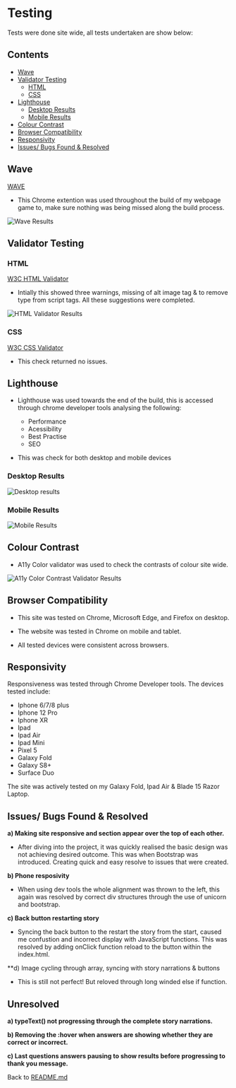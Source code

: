 # Testing 

Tests were done site wide, all tests undertaken are show below: 

## Contents 

- [Wave](#wave)
- [Validator Testing](#validator-testing)
  + [HTML](#html)
  + [CSS](#CSS)
- [Lighthouse](#lighthouse)
  + [Desktop Results](#desktop-results)
  + [Mobile Results](#mobile-results)
- [Colour Contrast](#colour-contrast)
- [Browser Compatibility](#browser-compatibility)
- [Responsivity](#responsivity)
- [Issues/ Bugs Found & Resolved](#issues-bugs-found--resolved)

## Wave 

[WAVE](https://wave.webaim.org/)

- This Chrome extention was used throughout the build of my webpage game to, make sure nothing was being missed along the build process. 

![Wave Results](documents/test/wave.png)

## Validator Testing 

### HTML 

[W3C HTML Validator](https://validator.w3.org/)

- Intially this showed three warnings, missing of alt image tag & to remove type from script tags. All these suggestions were completed. 

![HTML Validator Results](documents/test/html_validator.png)

### CSS 

[W3C CSS Validator](https://jigsaw.w3.org/css-validator/#validate_by_input+with_options)

- This check returned no issues. 

## Lighthouse 

- Lighthouse was used towards the end of the build, this is accessed through chrome developer tools analysing the following:

  - Performance 
  - Acessibility 
  - Best Practise 
  - SEO

- This was check for both desktop and mobile devices 

### Desktop Results 

![Desktop results](documents/test/lighthouse_desktop.png)

### Mobile Results 

![Mobile Results](documents/test/lighthouse_mobile.png)

## Colour Contrast

- A11y Color validator was used to check the contrasts of colour site wide. 

![A11y Color Contrast Validator Results](documents/test/colour_contrasts%20.png)

## Browser Compatibility 

- This site was tested on Chrome, Microsoft Edge, and Firefox on desktop.

- The website was tested in Chrome on mobile and tablet. 

- All tested devices were consistent across browsers.

## Responsivity 

Responsiveness was tested through Chrome Developer tools. The devices tested include:

- Iphone 6/7/8 plus 
- Iphone 12 Pro 
- Iphone XR 
- Ipad 
- Ipad Air 
- Ipad Mini
- Pixel 5
- Galaxy Fold 
- Galaxy S8+
- Surface Duo

The site was actively tested on my Galaxy Fold, Ipad Air & Blade 15 Razor Laptop.

## Issues/ Bugs Found & Resolved

**a) Making site responsive and section appear over the top of each other.**

- After diving into the project, it was quickly realised the basic design was not achieving desired outcome. This was when Bootstrap was introduced. Creating quick and easy resolve to issues that were created. 

**b) Phone resposivity**

- When using dev tools the whole alignment was thrown to the left, this again was resolved by correct div structures through the use of unicorn and bootstrap. 

**c) Back button restarting story**

- Syncing the back button to the restart the story from the start, caused me confustion and incorrect display with JavaScript functions. This was resolved by adding onClick function reload to the button within the index.html. 

**d) Image cycling through array, syncing with story narrations & buttons 

- This is still not perfect! But reloved through long winded else if function. 

## Unresolved 

**a) typeText() not progressing through the complete story narrations.**

**b) Removing the :hover when answers are showing whether they are correct or incorrect.**

**c) Last questions answers pausing to show results before progressing to thank you message.**

Back to [README.md](/README.md)